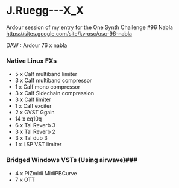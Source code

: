# J.Ruegg---X_X
Ardour session of my entry for the One Synth Challenge #96 Nabla https://sites.google.com/site/kvrosc/osc-96-nabla

DAW : Ardour
76 x nabla

### Native Linux FXs ###

* 5 x Calf multiband limiter
* 3 x Calf multiband compressor
* 1 x Calf mono compressor
* 3 x Calf Sidechain compression
* 3 x Calf limiter
* 1 x Calf exciter
* 2 x GVST Ggain
* 14 x eq10q
* 6 x Tal Reverb 3
* 3 x Tal Reverb 2
* 3 x Tal dub 3
* 1 x LSP VST limiter

### Bridged Windows VSTs (Using airwave)###

* 4 x PIZmidi MidiPBCurve
* 7 x OTT
